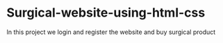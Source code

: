 # Surgical-website-using-html-css
In this project we login and register the website and buy surgical product

